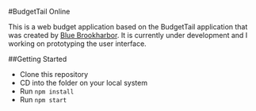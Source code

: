 #BudgetTail Online

This is a web budget application based on the BudgetTail application that was created by [Blue Brookharbor](http://www.bluebrookharbor.com/). It is currently under development and I working on prototyping the user interface.

##Getting Started
- Clone this repository
- CD into the folder on your local system
- Run ```npm install```
- Run ```npm start```
